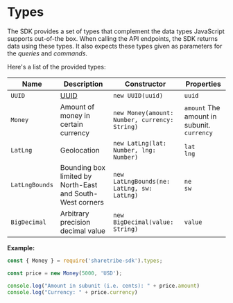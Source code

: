 # Types

The SDK provides a set of types that complement the data types
JavaScript supports out-of-the box. When calling the API endpoints,
the SDK returns data using these types. It also expects these types
given as parameters for the *queries* and *commands*.

Here's a list of the provided types:

| Name | Description | Constructor | Properties |
| ---- | ----------- | ----------- | ---------- |
| `UUID` | [UUID](https://en.wikipedia.org/wiki/Universally_unique_identifier) | `new UUID(uuid)` | `uuid`<br /> |
| `Money` | Amount of money in certain currency | `new Money(amount: Number, currency: String)` | `amount` The amount in subunit.<br />`currency`<br /> |
| `LatLng` | Geolocation | `new LatLng(lat: Number, lng: Number)` | `lat`<br />`lng`<br /> |
| `LatLngBounds` | Bounding box limited by North-East and South-West corners | `new LatLngBounds(ne: LatLng, sw: LatLng)` | `ne`<br />`sw`<br /> |
| `BigDecimal` | Arbitrary precision decimal value | `new BigDecimal(value: String)` | `value` |

**Example:**

```js
const { Money } = require('sharetribe-sdk').types;

const price = new Money(5000, 'USD');

console.log("Amount in subunit (i.e. cents): " + price.amount)
console.log("Currency: " + price.currency)
```
